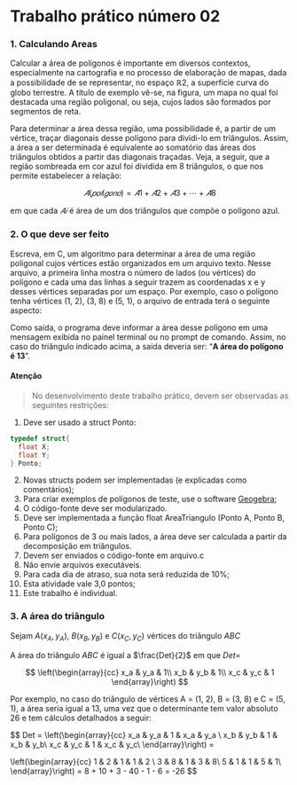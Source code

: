 # Trabalho prático número 02

### 1. Calculando Areas

Calcular a área de polígonos é importante em diversos contextos, especialmente na cartografia e no processo
de elaboração de mapas, dada a possibilidade de se representar, no espaço $ℝ2$, a superfície curva do globo
terrestre. A título de exemplo vê-se, na figura, um mapa no qual foi destacada uma região poligonal, ou seja,
cujos lados são formados por segmentos de reta.

Para determinar a área dessa região, uma possibilidade é, a partir de um vértice, traçar diagonais desse
polígono para dividi-lo em triângulos. Assim, a área a ser determinada é equivalente ao somatório das áreas
dos triângulos obtidos a partir das diagonais traçadas. Veja, a seguir, que a região sombreada em cor azul foi
dividida em 8 triângulos, o que nos permite estabelecer a relação:

$$𝐴(𝑝𝑜𝑙í𝑔𝑜𝑛𝑜) = 𝐴1 + 𝐴2 + 𝐴3 + ⋯ + 𝐴8$$

em que cada $𝐴𝑖$ é área de um dos triângulos que compõe o polígono azul.

### 2. O que deve ser feito

Escreva, em C, um algoritmo para determinar a área de uma região poligonal cujos vértices estão organizados
em um arquivo texto. Nesse arquivo, a primeira linha mostra o número de lados (ou vértices) do polígono e
cada uma das linhas a seguir trazem as coordenadas x e y desses vértices separadas por um espaço. Por
exemplo, caso o polígono tenha vértices (1, 2), (3, 8) e (5, 1), o arquivo de entrada terá o seguinte aspecto:

Como saída, o programa deve informar a área desse polígono em uma mensagem exibida no painel terminal
ou no prompt de comando. Assim, no caso do triângulo indicado acima, a saída deveria ser: “**A área do
polígono é 13**”.

#### Atenção

> No desenvolvimento deste trabalho prático, devem ser observadas as seguintes restrições:

1. Deve ser usado a struct Ponto:

```c
typedef struct{
  float X;
  float Y;
} Ponto;
```

2. Novas structs podem ser implementadas (e explicadas como comentários);
3. Para criar exemplos de polígonos de teste, use o software [Geogebra](www.geogebra.org);
4. O código-fonte deve ser modularizado.
5. Deve ser implementada a função float AreaTriangulo (Ponto A, Ponto B, Ponto C);
6. Para polígonos de 3 ou mais lados, a área deve ser calculada a partir da decomposição em triângulos.
7. Devem ser enviados o código-fonte em arquivo.c
8. Não envie arquivos executáveis.
9. Para cada dia de atraso, sua nota será reduzida de 10%;
10. Esta atividade vale 3,0 pontos;
11. Este trabalho é individual.

### 3. A área do triângulo

Sejam $A(x_A, y_A)$, $B(x_B,y_B)$ e $C(x_C,y_C)$ vértices do triângulo $ABC$

A área do triângulo $ABC$ é igual a $\frac{Det}{2}$ em que $Det =$

$$
\left(\begin{array}{cc}
x_a & y_a & 1\\
x_b & y_b & 1\\
x_c & y_c & 1
\end{array}\right)
$$

Por exemplo, no caso do triângulo de vértices A = (1, 2), B = (3, 8) e C = (5, 1), a área seria igual a 13, uma vez
que o determinante tem valor absoluto 26 e tem cálculos detalhados a seguir:

$$
Det = \left(\begin{array}{cc}
x_a & y_a & 1 & x_a & y_a \\
x_b & y_b & 1 & x_b & y_b\\
x_c & y_c & 1 & x_c & y_c\\
\end{array}\right) =

\left(\begin{array}{cc}
1 & 2 & 1 & 1 & 2 \\
3 & 8 & 1 & 3 & 8\\
5 & 1 & 1 & 5 & 1\\
\end{array}\right) = 8 + 10 + 3 - 40 - 1 - 6  = -26
$$
